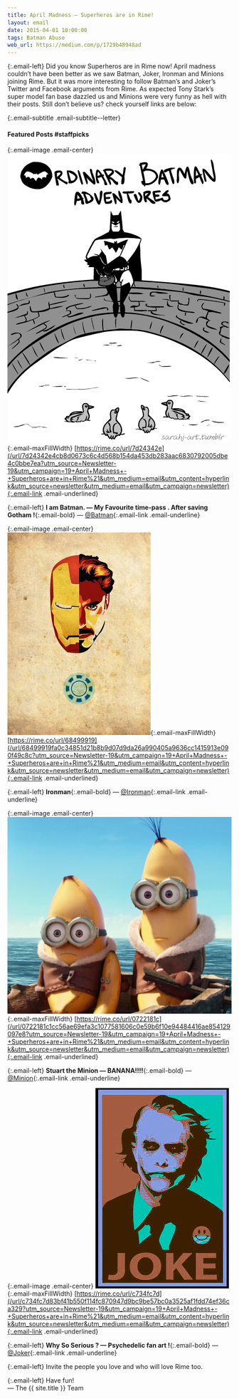 ```yaml
---
title: April Madness — Superheros are in Rime!
layout: email
date: 2015-04-01 10:00:00
tags: Batman Abuse
web_url: https://medium.com/p/1729b48948ad
---
```


{:.email-left}
Did you know Superheros are in Rime now! April madness couldn’t have been better as we saw Batman, Joker, Ironman and Minions joining Rime. But it was more interesting to follow Batman’s and Joker’s Twitter and Facebook arguments from Rime. As expected Tony Stark’s super model fan base dazzled us and Minions were very funny as hell with their posts. Still don’t believe us? check yourself links are below:

{:.email-subtitle .email-subtitle--letter}
#### Featured Posts #staffpicks

{:.email-image .email-center}
![](/bucket/email/04-tumblr_n8tymgiE6B1r1069oo1_500.gif){:.email-maxFillWidth}
<span class="email-caption">[https://rime.co/url/7d24342e](/url/7d24342e4cb8d0673c6c4d568b154da453db283aac6830792005dbe4c0bbe7ea?utm_source=Newsletter-19&utm_campaign=19+April+Madness+-+Superheros+are+in+Rime%21&utm_medium=email&utm_content=hyperlink&utm_source=newsletter&utm_medium=email&utm_campaign=newsletter){:.email-link .email-underlined}</span>

{:.email-left}
**I am Batman. — My Favourite time-pass . After saving Gotham !**{:.email-bold} — [@Batman](/@Batman){:.email-link .email-underline}

{:.email-image .email-center}
![](/bucket/email/04-tumblr_nm0yjhPf3p1tb9140o1_400.jpg){:.email-maxFillWidth}
<span class="email-caption">[https://rime.co/url/68499919](/url/68499919fa0c34851d21b8b9d07d9da26a990405a9636cc1415913e090f49c8c?utm_source=Newsletter-19&utm_campaign=19+April+Madness+-+Superheros+are+in+Rime%21&utm_medium=email&utm_content=hyperlink&utm_source=newsletter&utm_medium=email&utm_campaign=newsletter){:.email-link .email-underlined}</span>

{:.email-left}
**Ironman**{:.email-bold} — [@Ironman](/@Ironman){:.email-link .email-underline}

{:.email-image .email-center}
![](/bucket/email/04-tumblr_ni6gw35fxB1u6tbmao1_1280.jpg){:.email-maxFillWidth}
<span class="email-caption">[https://rime.co/url/0722181c](/url/0722181c1cc56ae69efa3c1077581606c0e59b6f10e94484416ae854129097e8?utm_source=Newsletter-19&utm_campaign=19+April+Madness+-+Superheros+are+in+Rime%21&utm_medium=email&utm_content=hyperlink&utm_source=newsletter&utm_medium=email&utm_campaign=newsletter){:.email-link .email-underlined}</span>

{:.email-left}
**Stuart the Minion — BANANA!!!!**{:.email-bold} — [@Minion](/@Minion){:.email-link .email-underline}

{:.email-image .email-center}
![](/bucket/email/04-tumblr_mt8qit3SbW1shfy4zo1_400.gif){:.email-maxFillWidth}
<span class="email-caption">[https://rime.co/url/c734fc7d](/url/c734fc7d83bf41b550f114fc870947d9bc9be57bc0a3525af1fdd74ef36ca329?utm_source=Newsletter-19&utm_campaign=19+April+Madness+-+Superheros+are+in+Rime%21&utm_medium=email&utm_content=hyperlink&utm_source=newsletter&utm_medium=email&utm_campaign=newsletter){:.email-link .email-underlined}</span>

{:.email-left}
**Why So Serious ? — Psychedelic fan art !**{:.email-bold} — [@Joker](/@Joker){:.email-link .email-underline}

{:.email-left}
Invite the people you love and who will love Rime too.

{:.email-left}
Have fun!<br>
— The {{ site.title }} Team
